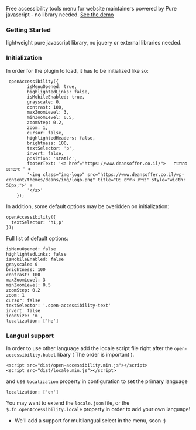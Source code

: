 
Free accessibility tools menu for website maintainers powered by Pure javascript - no library needed. [See the demo](https://jossef.github.io/open-accessibility/)

### Getting Started
lightweight pure javascript library, no jquery or external libraries needed. 



### Initialization


In order for the plugin to load, it has to be initialized like so:
```
 openAccessibility({
        isMenuOpened: true,
        highlightedLinks: false,
        isMobileEnabled: true,
        grayscale: 0,
        contrast: 100,
        maxZoomLevel: 3,
        minZoomLevel: 0.5,
        zoomStep: 0.2,
        zoom: 1,
        cursor: false,
        highlightedHeaders: false,
        brightness: 100,
        textSelector: 'p',
        invert: false,
        position: 'static',
        footerText: '<a href="https://www.deansoffer.co.il/">   פתרונות אינטרנט ' +
        '<img class="img-logo" src="https://www.deansoffer.co.il/wp-content/themes/deans/img/logo.png" title="DS בניית אתרים" style="width: 50px;">' +
        '</a>'
    });
```

In addition, some default options may be overidden on initialization:
```
openAccessibility({
  textSelector: 'h1,p'
});
```

Full list of default options:
```
isMenuOpened: false
highlightedLinks: false
isMobileEnabled: false
grayscale: 0
brightness: 100
contrast: 100
maxZoomLevel: 3
minZoomLevel: 0.5
zoomStep: 0.2
zoom: 1
cursor: false
textSelector: '.open-accessibility-text'
invert: false
iconSize: 'm',
localization: ['he']
```

### Langual support
In order to use other language add the locale script file right after the `open-accessibility.babel` libary ( The order is important ).
```
<script src="dist/open-accessibility.min.js"></script>
<script src="dist/locale.min.js"></script>
```

and use `localization` property in configuration to set the primary language
```
localization: ['en']
```

You may want to extend the `locale.json` file, or the `$.fn.openAccessibility.locale` property in order to add your own language!

* We'll add a support for multilangual select in the menu, soon :)
